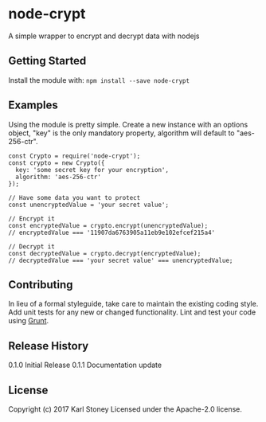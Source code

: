# node-crypt
A simple wrapper to encrypt and decrypt data with nodejs

## Getting Started
Install the module with: `npm install --save node-crypt`

## Examples
Using the module is pretty simple.  Create a new instance with an options object, "key" is the only mandatory property, algorithm will default to "aes-256-ctr".

```
const Crypto = require('node-crypt');
const crypto = new Crypto({
  key: 'some secret key for your encryption',
  algorithm: 'aes-256-ctr'
});

// Have some data you want to protect
const unencryptedValue = 'your secret value';

// Encrypt it
const encryptedValue = crypto.encrypt(unencryptedValue);
// encryptedValue === '11907da6763905a11eb9e102efcef215a4'

// Decrypt it
const decryptedValue = crypto.decrypt(encryptedValue);
// decryptedValue === 'your secret value' === unencryptedValue;
```
## Contributing
In lieu of a formal styleguide, take care to maintain the existing coding style. Add unit tests for any new or changed functionality. Lint and test your code using [Grunt](http://gruntjs.com/).

## Release History
0.1.0 Initial Release
0.1.1 Documentation update

## License
Copyright (c) 2017 Karl Stoney
Licensed under the Apache-2.0 license.
